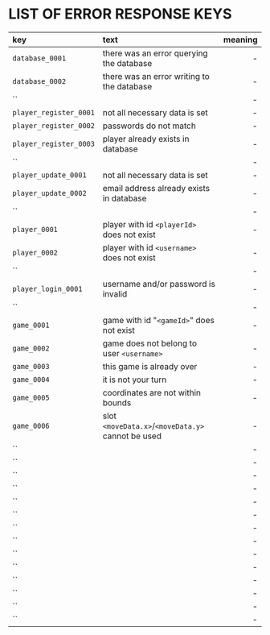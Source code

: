 # LIST OF ERROR RESPONSE KEYS

| key                   | text               | meaning                   |
| :-------------------- |:-------------------| -------------------------:|
| `database_0001`       | there was an error querying the database   | - |
| `database_0002`       | there was an error writing to the database | - |
| ``      |  | - |
| `player_register_0001`      | not all necessary data is set     | - |
| `player_register_0002`      | passwords do not match            | - |
| `player_register_0003`      | player already exists in database | - |
| ``      |  | - |
| `player_update_0001`      | not all necessary data is set            | - |
| `player_update_0002`      | email address already exists in database | - |
| ``      |  | - |
| `player_0001`        | player with id `<playerId>` does not exist | - |
| `player_0002`        | player with id `<username>` does not exist | - |
| ``      |  | - |
| `player_login_0001`  | username and/or password is invalid        | - |
| ``      |  | - |
| `game_0001`      | game with id "`<gameId>`" does not exist          | - |
| `game_0002`      | game does not belong to user `<username>`         | - |
| `game_0003`      | this game is already over                         | - |
| `game_0004`      | it is not your turn                               | - |
| `game_0005`      | coordinates are not within bounds                 | - |
| `game_0006`      | slot `<moveData.x>`/`<moveData.y>` cannot be used | - |
| ``      |  | - |
| ``      |  | - |
| ``      |  | - |
| ``      |  | - |
| ``      |  | - |
| ``      |  | - |
| ``      |  | - |
| ``      |  | - |
| ``      |  | - |
| ``      |  | - |
| ``      |  | - |
| ``      |  | - |
| ``      |  | - |
| ``      |  | - |









